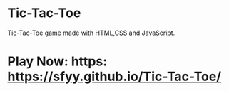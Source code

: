 # Tic-Tac-Toe
Tic-Tac-Toe game made with HTML,CSS and JavaScript.

# Play Now: https: https://sfyy.github.io/Tic-Tac-Toe/
